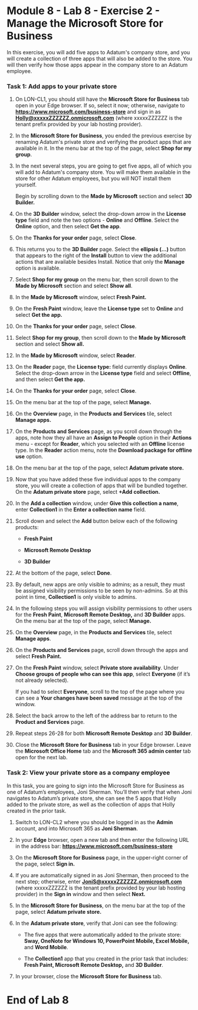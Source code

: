 # Module 8 - Lab 8 - Exercise 2 - Manage the Microsoft Store for Business

In this exercise, you will add five apps to Adatum's company store, and you will create a collection of three apps that will also be added to the store. You will then verify how those apps appear in the company store to an Adatum employee.

### Task 1: Add apps to your private store 

1. On LON-CL1, you should still have the **Microsoft Store for Business** tab open in your Edge browser. If so, select it now; otherwise, navigate to **https://www.microsoft.com/business-store** and sign in as **Holly@xxxxxZZZZZZ.onmicrosoft.com** (where xxxxxZZZZZZ is the tenant prefix provided by your lab hosting provider).

2. In the **Microsoft Store for Business**, you ended the previous exercise by renaming Adatum's private store and verifying the product apps that are available in it. In the menu bar at the top of the page, select **Shop for my group**. 

3. In the next several steps, you are going to get five apps, all of which you will add to Adatum's company store. You will make them available in the store for other Adatum employees, but you will NOT install them yourself. <br/>

	Begin by scrolling down to the **Made by Microsoft** section and select **3D Builder.**

4. On the **3D Builder** window, select the drop-down arrow in the **License type** field and note the two options - **Online** and **Offline**. Select the **Online** option, and then select **Get the app**. 

5. On the **Thanks for your order** page, select **Close**. 

6. This returns you to the **3D Builder** page. Select the **ellipsis (…)** button that appears to the right of the **Install** button to view the additional actions that are available besides Install. Notice that only the **Manage** option is available. 

7. Select **Shop for my group** on the menu bar, then scroll down to the **Made by Microsoft** section and select **Show all**.

8. In the **Made by Microsoft** window, select **Fresh Paint.**

9. On the **Fresh Paint** window, leave the **License type** set to **Online** and select **Get the app.**

10. On the **Thanks for your order** page, select **Close**. 

11. Select **Shop for my group**, then scroll down to the **Made by Microsoft** section and select **Show all.**

12. In the **Made by Microsoft** window, select **Reader**. 

13. On the **Reader** page, the **License type:** field currently displays **Online**. Select the drop-down arrow in the **License type** field and select **Offline**, and then select **Get the app.**

14. On the **Thanks for your order** page, select **Close**. 

15. On the menu bar at the top of the page, select **Manage.**

16. On the **Overview** page, in the **Products and Services** tile, select **Manage apps.**

17. On the **Products and Services** page, as you scroll down through the apps, note how they all have an **Assign to People** option in their **Actions** menu - except for **Reader**, which you selected with an **Offline** license type. In the **Reader** action menu, note the **Download package for offline use** option.

18. On the menu bar at the top of the page, select **Adatum private store.** 

19. Now that you have added these five individual apps to the company store, you will create a collection of apps that will be bundled together. On the **Adatum private store** page, select **+Add collection.**

20. In the **Add a collection** window, under **Give this collection a name**, enter **Collection1** in the **Enter a collection name** field. 

21. Scroll down and select the **Add** button below each of the following products: 

	- **Fresh Paint**

	- **Microsoft Remote Desktop**

	- **3D Builder** 

22. At the bottom of the page, select **Done**. 

23. By default, new apps are only visible to admins; as a result, they must be assigned visibility permissions to be seen by non-admins. So at this point in time, **Collection1** is only visible to admins.   <br/>

24. In the following steps you will assign visibility permissions to other users for the **Fresh Paint**, **Microsoft Remote Desktop,** and **3D Builder** apps. On the menu bar at the top of the page, select **Manage.**

25. On the **Overview** page, in the **Products and Services** tile, select **Manage apps**.

26. On the **Products and Services** page, scroll down through the apps and select **Fresh Paint.**

27. On the **Fresh Paint** window, select **Private store availability**. Under **Choose groups of people who can see this app**, select **Everyone** (if it’s not already selected). <br/>

	If you had to select **Everyone**, scroll to the top of the page where you can see a **Your changes have been saved** message at the top of the window.

28. Select the back arrow to the left of the address bar to return to the **Product and Services** page. 

29. Repeat steps 26-28 for both **Microsoft Remote Desktop** and **3D Builder**.

30. Close the **Microsoft Store for Business** tab in your Edge browser. Leave the **Microsoft Office Home** tab and the **Microsoft 365 admin center** tab open for the next lab. 


### Task 2: View your private store as a company employee 

In this task, you are going to sign into the Microsoft Store for Business as one of Adatum’s employees, Joni Sherman. You’ll then verify that when Joni navigates to Adatum’s private store, she can see the 5 apps that Holly added to the private store, as well as the collection of apps that Holly created in the prior task. 

1. Switch to LON-CL2 where you should be logged in as the **Admin** account, and into Microsoft 365 as **Joni Sherman**.

2. In your **Edge** browser, open a new tab and then enter the following URL in the address bar: **https://www.microsoft.com/business-store**

3. On the **Microsoft Store for Business** page, in the upper-right corner of the page, select **Sign in.** 

4. If you are automatically signed in as Joni Sherman, then proceed to the next step; otherwise, enter **JoniS@xxxxxZZZZZZ.onmicrosoft.com** (where xxxxxZZZZZZ is the tenant prefix provided by your lab hosting provider) in the **Sign in** window and then select **Next.**

5. In the **Microsoft Store for Business**, on the menu bar at the top of the page, select **Adatum private store.**

6. In the **Adatum private store**, verify that Joni can see the following: 

	- The five apps that were automatically added to the private store: **Sway, OneNote for Windows 10, PowerPoint Mobile, Excel Mobile,** and **Word Mobile**.

	- The **Collection1** app that you created in the prior task that includes: **Fresh Paint, Microsoft Remote Desktop,** and **3D Builder**.

7. In your browser, close the **Microsoft Store for Business** tab.


# End of Lab 8
